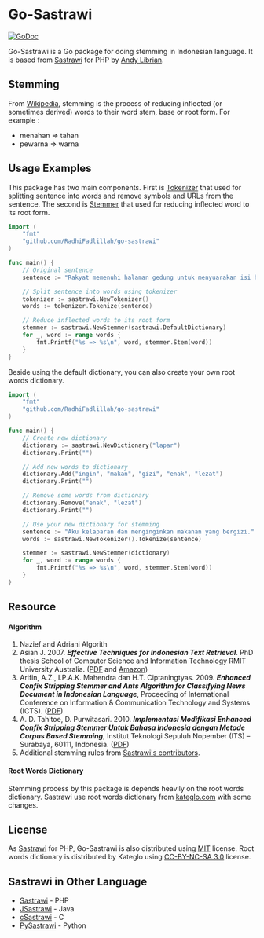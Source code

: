 # Go-Sastrawi

[![GoDoc](https://godoc.org/github.com/RadhiFadlillah/go-sastrawi?status.png)](https://godoc.org/github.com/RadhiFadlillah/go-sastrawi)

Go-Sastrawi is a Go package for doing stemming in Indonesian language. It is based from [Sastrawi](https://github.com/sastrawi/sastrawi) for PHP by [Andy Librian](https://github.com/andylibrian).

## Stemming

From [Wikipedia](https://en.wikipedia.org/wiki/Stemming), stemming is the process of reducing inflected (or sometimes derived) words to their word stem, base or root form. For example :

- menahan => tahan
- pewarna => warna

## Usage Examples

This package has two main components. First is [Tokenizer](https://godoc.org/github.com/RadhiFadlillah/go-sastrawi#Tokenizer) that used for splitting sentence into words and remove symbols and URLs from the sentence. The second is [Stemmer](https://godoc.org/github.com/RadhiFadlillah/go-sastrawi#Stemmer) that used for reducing inflected word to its root form.

```go
import (
	"fmt"
	"github.com/RadhiFadlillah/go-sastrawi"
)

func main() {
	// Original sentence
	sentence := "Rakyat memenuhi halaman gedung untuk menyuarakan isi hatinya. Baca berita selengkapnya di http://www.kompas.com."

	// Split sentence into words using tokenizer
	tokenizer := sastrawi.NewTokenizer()
	words := tokenizer.Tokenize(sentence)

	// Reduce inflected words to its root form
	stemmer := sastrawi.NewStemmer(sastrawi.DefaultDictionary)
	for _, word := range words {
		fmt.Printf("%s => %s\n", word, stemmer.Stem(word))
	}
}
```

Beside using the default dictionary, you can also create your own root words dictionary.

```go
import (
	"fmt"
	"github.com/RadhiFadlillah/go-sastrawi"
)

func main() {
	// Create new dictionary
	dictionary := sastrawi.NewDictionary("lapar")
	dictionary.Print("")

	// Add new words to dictionary
	dictionary.Add("ingin", "makan", "gizi", "enak", "lezat")
	dictionary.Print("")

	// Remove some words from dictionary
	dictionary.Remove("enak", "lezat")
	dictionary.Print("")

	// Use your new dictionary for stemming
	sentence := "Aku kelaparan dan menginginkan makanan yang bergizi."
	words := sastrawi.NewTokenizer().Tokenize(sentence)

	stemmer := sastrawi.NewStemmer(dictionary)
	for _, word := range words {
		fmt.Printf("%s => %s\n", word, stemmer.Stem(word))
	}
}
```

## Resource

#### Algorithm

1. Nazief and Adriani Algorith
2. Asian J. 2007. ___Effective Techniques for Indonesian Text Retrieval___. PhD thesis School of Computer Science and Information Technology RMIT University Australia. ([PDF](http://researchbank.rmit.edu.au/eserv/rmit:6312/Asian.pdf) and [Amazon](https://www.amazon.com/Effective-Techniques-Indonesian-Text-Retrieval/dp/3639021649))
3. Arifin, A.Z., I.P.A.K. Mahendra dan H.T. Ciptaningtyas. 2009. ___Enhanced Confix Stripping Stemmer and Ants Algorithm for Classifying News Document in Indonesian Language___, Proceeding of International Conference on Information & Communication Technology and Systems (ICTS). ([PDF](http://personal.its.ac.id/files/pub/2623-agusza-baru%2021%20d%20VIP%20enhanced-confix-stripping-stem.pdf))
4. A. D. Tahitoe, D. Purwitasari. 2010. ___Implementasi Modifikasi Enhanced Confix Stripping Stemmer Untuk Bahasa Indonesia dengan Metode Corpus Based Stemming___, Institut Teknologi Sepuluh Nopember (ITS) – Surabaya, 60111, Indonesia. ([PDF](http://digilib.its.ac.id/public/ITS-Undergraduate-14255-paperpdf.pdf))
5. Additional stemming rules from [Sastrawi's contributors](https://github.com/sastrawi/sastrawi/graphs/contributors).

#### Root Words Dictionary

Stemming process by this package is depends heavily on the root words dictionary. Sastrawi use root words dictionary from [kateglo.com](http://kateglo.com) with some changes.

## License

As [Sastrawi](https://github.com/sastrawi/sastrawi) for PHP, Go-Sastrawi is also distributed using [MIT](http://choosealicense.com/licenses/mit/) license. Root words dictionary is distributed by Kateglo using [CC-BY-NC-SA 3.0](https://github.com/ivanlanin/kateglo#lisensi-isi) license.

## Sastrawi in Other Language

- [Sastrawi](https://github.com/sastrawi/sastrawi) - PHP
- [JSastrawi](https://github.com/jsastrawi/jsastrawi) - Java
- [cSastrawi](https://github.com/mohangk/c_sastrawi) - C
- [PySastrawi](https://github.com/har07/PySastrawi) - Python
